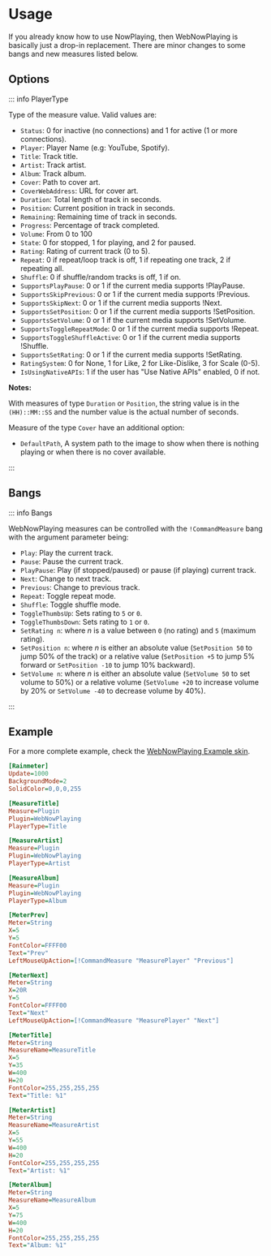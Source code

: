 # Usage

If you already know how to use NowPlaying, then WebNowPlaying is basically just a drop-in replacement. There are minor changes to some bangs and new measures listed below.

## Options

::: info PlayerType

Type of the measure value. Valid values are:

- `Status`: 0 for inactive (no connections) and 1 for active (1 or more connections).
- `Player`: Player Name (e.g: YouTube, Spotify).
- `Title`: Track title.
- `Artist`: Track artist.
- `Album`: Track album.
- `Cover`: Path to cover art.
- `CoverWebAddress`: URL for cover art.
- `Duration`: Total length of track in seconds.
- `Position`: Current position in track in seconds.
- `Remaining`: Remaining time of track in seconds.
- `Progress`: Percentage of track completed.
- `Volume`: From 0 to 100
- `State`: 0 for stopped, 1 for playing, and 2 for paused.
- `Rating`: Rating of current track (0 to 5).
- `Repeat`: 0 if repeat/loop track is off, 1 if repeating one track, 2 if repeating all.
- `Shuffle`: 0 if shuffle/random tracks is off, 1 if on.
- `SupportsPlayPause`: 0 or 1 if the current media supports !PlayPause.
- `SupportsSkipPrevious`: 0 or 1 if the current media supports !Previous.
- `SupportsSkipNext`: 0 or 1 if the current media supports !Next.
- `SupportsSetPosition`: 0 or 1 if the current media supports !SetPosition.
- `SupportsSetVolume`: 0 or 1 if the current media supports !SetVolume.
- `SupportsToggleRepeatMode`: 0 or 1 if the current media supports !Repeat.
- `SupportsToggleShuffleActive`: 0 or 1 if the current media supports !Shuffle.
- `SupportsSetRating`: 0 or 1 if the current media supports !SetRating.
- `RatingSystem`: 0 for None, 1 for Like, 2 for Like-Dislike, 3 for Scale (0-5).
- `IsUsingNativeAPIs`: 1 if the user has "Use Native APIs" enabled, 0 if not.

**Notes:**

With measures of type `Duration` or `Position`, the string value is in the `(HH)::MM::SS` and the number value is the actual number of seconds.

Measure of the type `Cover` have an additional option:

- `DefaultPath`, A system path to the image to show when there is nothing playing or when there is no cover available.

:::

## Bangs

::: info Bangs

WebNowPlaying measures can be controlled with the `!CommandMeasure` bang with the argument parameter being:

- `Play`: Play the current track.
- `Pause`: Pause the current track.
- `PlayPause`: Play (if stopped/paused) or pause (if playing) current track.
- `Next`: Change to next track.
- `Previous`: Change to previous track.
- `Repeat`: Toggle repeat mode.
- `Shuffle`: Toggle shuffle mode.
- `ToggleThumbsUp`: Sets rating to `5` or `0`.
- `ToggleThumbsDown`: Sets rating to `1` or `0`.
- `SetRating n`: where _n_ is a value between `0` (no rating) and `5` (maximum rating).
- `SetPosition n`: where _n_ is either an absolute value (`SetPosition 50` to jump 50% of the track) or a relative value (`SetPosition +5` to jump 5% forward or `SetPosition -10` to jump 10% backward).
- `SetVolume n`: where _n_ is either an absolute value (`SetVolume 50` to set volume to 50%) or a relative volume (`SetVolume +20` to increase volume by 20% or `SetVolume -40` to decrease volume by 40%).

:::

## Example

For a more complete example, check the [WebNowPlaying Example skin](https://github.com/keifufu/WebNowPlaying-Redux-Rainmeter/blob/main/ExampleSkin/Example.ini).

```ini
[Rainmeter]
Update=1000
BackgroundMode=2
SolidColor=0,0,0,255

[MeasureTitle]
Measure=Plugin
Plugin=WebNowPlaying
PlayerType=Title

[MeasureArtist]
Measure=Plugin
Plugin=WebNowPlaying
PlayerType=Artist

[MeasureAlbum]
Measure=Plugin
Plugin=WebNowPlaying
PlayerType=Album

[MeterPrev]
Meter=String
X=5
Y=5
FontColor=FFFF00
Text="Prev"
LeftMouseUpAction=[!CommandMeasure "MeasurePlayer" "Previous"]

[MeterNext]
Meter=String
X=20R
Y=5
FontColor=FFFF00
Text="Next"
LeftMouseUpAction=[!CommandMeasure "MeasurePlayer" "Next"]

[MeterTitle]
Meter=String
MeasureName=MeasureTitle
X=5
Y=35
W=400
H=20
FontColor=255,255,255,255
Text="Title: %1"

[MeterArtist]
Meter=String
MeasureName=MeasureArtist
X=5
Y=55
W=400
H=20
FontColor=255,255,255,255
Text="Artist: %1"

[MeterAlbum]
Meter=String
MeasureName=MeasureAlbum
X=5
Y=75
W=400
H=20
FontColor=255,255,255,255
Text="Album: %1"
```
